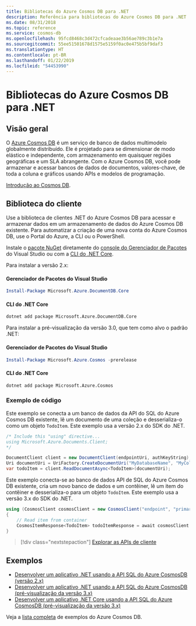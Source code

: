 ```yaml
---
title: Bibliotecas do Azure Cosmos DB para .NET
description: Referência para bibliotecas do Azure Cosmos DB para .NET
ms.date: 08/31/2018
ms.topic: reference
ms.service: cosmos-db
ms.openlocfilehash: 95fcd8468c3d472cfcadeaae3b56ae789c3b1e7a
ms.sourcegitcommit: 55ee51501678d1575e5159f0ac0e475b5bf9daf3
ms.translationtype: HT
ms.contentlocale: pt-BR
ms.lasthandoff: 01/22/2019
ms.locfileid: "54453990"
---
```

# <a name="azure-cosmos-db-libraries-for-net"></a>Bibliotecas do Azure Cosmos DB para .NET

## <a name="overview"></a>Visão geral

O [Azure Cosmos DB](https://docs.microsoft.com/azure/cosmos-db/introduction) é um serviço de banco de dados multimodelo globalmente distribuído. Ele é projetado para se dimensionar de modo elástico e independente, com armazenamento em quaisquer regiões geográficas e um SLA abrangente. Com o Azure Cosmos DB, você pode armazenar e acessar bancos de dados de documentos, valores-chave, de toda a coluna e gráficos usando APIs e modelos de programação. 

[Introdução ao Cosmos DB](https://docs.microsoft.com/azure/cosmos-db/create-sql-api-dotnet).

## <a name="client-library"></a>Biblioteca do cliente

Use a biblioteca de clientes .NET do Azure Cosmos DB para acessar e armazenar dados em um armazenamento de dados do Azure Cosmos DB existente. Para automatizar a criação de uma nova conta do Azure Cosmos DB, use o Portal do Azure, a CLI ou o PowerShell.

Instale o [pacote NuGet](https://www.nuget.org/packages/Microsoft.Azure.DocumentDB.Core) diretamente do [console do Gerenciador de Pacotes][PackageManager] do Visual Studio ou com a [CLI do .NET Core][DotNetCLI].

Para instalar a versão 2.x:

#### <a name="visual-studio-package-manager"></a>Gerenciador de Pacotes do Visual Studio

```powershell
Install-Package Microsoft.Azure.DocumentDB.Core
```

#### <a name="net-core-cli"></a>CLI do .NET Core

```bash
dotnet add package Microsoft.Azure.DocumentDB.Core
```

Para instalar a pré-visualização da versão 3.0, que tem como alvo o padrão .NET: 

#### <a name="visual-studio-package-manager"></a>Gerenciador de Pacotes do Visual Studio

```powershell
Install-Package Microsoft.Azure.Cosmos -prerelease
```

#### <a name="net-core-cli"></a>CLI do .NET Core

```bash
dotnet add package Microsoft.Azure.Cosmos
```


### <a name="code-example"></a>Exemplo de código

Este exemplo se conecta a um banco de dados da API do SQL do Azure Cosmos DB existente, lê um documento de uma coleção e desserializa-o como um objeto `TodoItem`. Este exemplo usa a versão 2.x do SDK do .NET.   

```csharp
/* Include this "using" directive...
using Microsoft.Azure.Documents.Client;
*/

DocumentClient client = new DocumentClient(endpointUri, authKeyString);
Uri documentUri = UriFactory.CreateDocumentUri("MyDatabaseName", "MyCollectionName", "DocumentId");
var todoItem = client.ReadDocumentAsync<TodoItem>(documentUri);
```

Este exemplo conecta-se ao banco de dados API de SQL do Azure Cosmos DB existente, cria um novo banco de dados e um contêiner, lê um item do contêiner e desserializa-o para um objeto `TodoItem`. Este exemplo usa a versão 3.x do SDK do .NET.   

```csharp
using (CosmosClient cosmosClient = new CosmosClient("endpoint", "primaryKey"))
{
    // Read item from container
    CosmosItemResponse<TodoItem> todoItemResponse = await cosmosClient.Databases["DatabaseId"].Containers["ContainerId"].Items.ReadItemAsync<TodoItem>("partitionKeyValue", "ItemId");
}
```

> [!div class="nextstepaction"]
> [Explorar as APIs de cliente](/dotnet/api/overview/azure/cosmosdb/client)

## <a name="samples"></a>Exemplos

* [Desenvolver um aplicativo .NET usando a API SQL do Azure CosmosDB (versão 2.x)](https://github.com/Azure-Samples/documentdb-dotnet-todo-app/)
* [Desenvolver um aplicativo .NET usando a API SQL do Azure CosmosDB (pré-visualização da versão 3.x)](https://github.com/Azure-Samples/cosmos-dotnet-todo-app/)
* [Desenvolver um aplicativo .NET Core usando a API SQL do Azure CosmosDB (pré-visualização da versão 3.x)](https://github.com/Azure-Samples/cosmos-dotnet-core-getting-started)

Veja a [lista completa](https://azure.microsoft.com/resources/samples/?platform=dotnet&term=cosmosdb) de exemplos do Azure Cosmos DB.

[PackageManager]: https://docs.microsoft.com/nuget/tools/package-manager-console
[DotNetCLI]: https://docs.microsoft.com/dotnet/core/tools/dotnet-add-package

